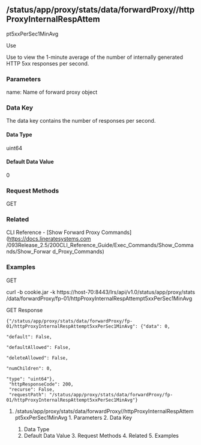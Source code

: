 ## /status/app/proxy/stats/data/forwardProxy/<name>/httpProxyInternalRespAttem
pt5xxPerSec1MinAvg

Use

Use to view the 1-minute average of the number of internally generated HTTP
5xx responses per second.

### Parameters

name: Name of forward proxy object

### Data Key

The data key contains the number of responses per second.

#### Data Type

uint64

#### Default Data Value

0

### Request Methods

GET

### Related

CLI Reference - [Show Forward Proxy Commands](https://docs.lineratesystems.com
/093Release_2.5/200CLI_Reference_Guide/Exec_Commands/Show_Commands/Show_Forwar
d_Proxy_Commands)

### Examples

GET

curl -b cookie.jar -k https://host-70:8443/lrs/api/v1.0/status/app/proxy/stats
/data/forwardProxy/fp-01/httpProxyInternalRespAttempt5xxPerSec1MinAvg

GET Response

    
    {"/status/app/proxy/stats/data/forwardProxy/fp-01/httpProxyInternalRespAttempt5xxPerSec1MinAvg": {"data": 0,
                                                                                                       "default": False,
                                                                                                       "defaultAllowed": False,
                                                                                                       "deleteAllowed": False,
                                                                                                       "numChildren": 0,
                                                                                                       "type": "uint64"},
     "httpResponseCode": 200,
     "recurse": False,
     "requestPath": "/status/app/proxy/stats/data/forwardProxy/fp-01/httpProxyInternalRespAttempt5xxPerSec1MinAvg"}
    

  1. /status/app/proxy/stats/data/forwardProxy/<name>/httpProxyInternalRespAttempt5xxPerSec1MinAvg
    1. Parameters
    2. Data Key
      1. Data Type
      2. Default Data Value
    3. Request Methods
    4. Related
    5. Examples


